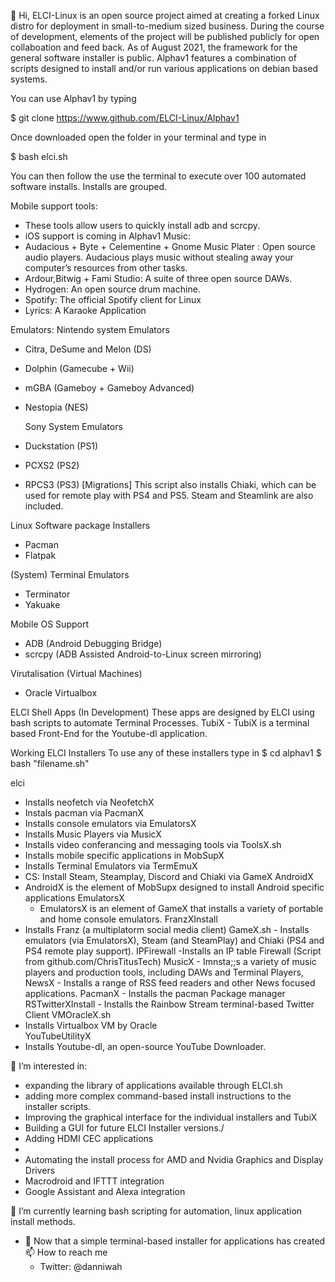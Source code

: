 👋 Hi, ELCI-Linux is an open source project aimed at creating a forked Linux distro for deployment in small-to-medium sized business.
During the course of development, elements of the project will be published publicly for open collaboation and feed back.
As of August 2021, the framework for the general software installer is public.
Alphav1 features a combination of scripts designed to install and/or run various applications on debian based systems.

You can use Alphav1 by typing 

$ git clone https://www.github.com/ELCI-Linux/Alphav1

Once downloaded open the folder in your terminal and type in

$ bash elci.sh

You can then follow the use the terminal to execute over 100 automated software installs.
Installs are grouped.


Mobile support tools:
  - These tools allow users to quickly install adb and scrcpy. 
  - iOS support is coming in Alphav1
Music:
  - Audacious + Byte + Celementine + Gnome Music Plater  : Open source audio players.
  Audacious plays music without stealing away your computer’s resources from other tasks.
  - Ardour,Bitwig + Fami Studio: A suite of three open source DAWs.
  - Hydrogen: An open source drum machine.
  - Spotify: The official Spotify client for Linux
  - Lyrics: A Karaoke Application
    
Emulators:
    Nintendo system Emulators
  - Citra, DeSume and Melon (DS)
  - Dolphin (Gamecube + Wii)
  - mGBA (Gameboy + Gameboy Advanced)
  - Nestopia (NES)
  
    Sony System Emulators
  - Duckstation (PS1)
  - PCXS2 (PS2)
  - RPCS3 (PS3)
  [Migrations]
  This script also installs Chiaki, which can be used for remote play with PS4 and PS5.
  Steam and Steamlink are also included. 

Linux Software package Installers
  - Pacman
  - Flatpak
  
(System) Terminal Emulators
  - Terminator
  - Yakuake
  
Mobile OS Support
  - ADB (Android Debugging Bridge)
  - scrcpy (ADB Assisted Android-to-Linux screen mirroring)
  
 Virutalisation (Virtual Machines)
 - Oracle Virtualbox
 
ELCI Shell Apps (In Development)
  These apps are designed by ELCI using bash scripts to automate Terminal Processes.
   TubiX
    - TubiX is a terminal based Front-End for the Youtube-dl application.
  
Working ELCI Installers
To use any of these installers type in
$ cd alphav1
$ bash "filename.sh"

elci
  - Installs neofetch via NeofetchX
  - Instals pacman via PacmanX
  - Installs console emulators via EmulatorsX
  - Installs Music Players via MusicX
  - Installs video conferancing and messaging tools via ToolsX.sh
  - Installs mobile specific applications in MobSupX
  - Installs Terminal Emulators via TermEmuX
  - CS: Install Steam, Steamplay, Discord and Chiaki via GameX
AndroidX
  - AndroidX is the element of MobSupx designed to install Android specific applications
EmulatorsX
    - EmulatorsX is an element of GameX that installs a variety of portable and home console emulators.
FranzXInstall
   - Installs Franz (a multiplatorm social media client)
GameX.sh
    - Installs emulators (via EmulatorsX), Steam (and SteamPlay) and Chiaki (PS4 and PS4 remote play support).
IPFirewall
  -Installs an IP table Firewall (Script from github.com/ChrisTitusTech)
MusicX
    - Imnsta;;s a variety of music players and production tools, including DAWs and Terminal Players,
NewsX
    - Installs a range of RSS feed readers and other News focused applications.
PacmanX
    - Installs the pacman Package manager
RSTwitterXInstall
    - Installs the Rainbow Stream terminal-based Twitter Client
VMOracleX.sh
  - Installs Virtualbox VM by Oracle   
YouTubeUtilityX
  - Installs Youtube-dl, an open-source YouTube Downloader. 
    
  

👀 I’m interested in:
  - expanding the library of applications available through ELCI.sh
  - adding more complex command-based install instructions to the installer scripts.
  - Improving the graphical interface for the individual installers and TubiX
  - Building a GUI for future ELCI Installer versions./
  - Adding HDMI CEC applications
  -
  - Automating the install process for AMD and Nvidia Graphics and Display Drivers
  - Macrodroid and IFTTT integration
  - Google Assistant and Alexa integration
  
  
🌱 I’m currently learning bash scripting for automation, linux application install methods.
- 💞️ Now that a simple terminal-based installer for applications has created
📫 How to reach me
  - Twitter: @danniwah

<!---
ELCI-Linux/ELCI-Linux is a ✨ special ✨ repository because its `README.md` (this file) appears on your GitHub profile.
You can click the Preview link to take a look at your changes.
--->
